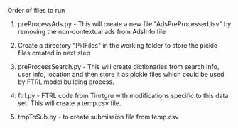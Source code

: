 Order of files to run

1. preProcessAds.py - This will create a new file "AdsPreProcessed.tsv" by removing the non-contextual ads from AdsInfo file

2. Create a directory "PklFiles" in the working folder to store the pickle files created in next step

3. preProcessSearch.py - This will create dictionaries from search info, user info,  location and then store it as pickle files which could be used by FTRL model building process.

4. ftrl.py - FTRL code from Tinrtgru with modifications specific to this data set. This will create a temp.csv file.

5. tmpToSub.py - to create submission file from temp.csv
